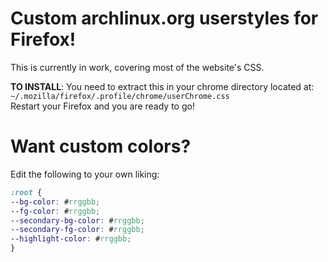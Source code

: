 # Custom archlinux.org userstyles for Firefox!

This is currently in work, covering most of the website's CSS.

**TO INSTALL**: You need to extract this in your chrome directory located at: <br />
`~/.mozilla/firefox/.profile/chrome/userChrome.css` <br />
Restart your Firefox and you are ready to go!

# Want custom colors?
Edit the following to your own liking:

```css
:root {
--bg-color: #rrggbb;
--fg-color: #rrggbb;
--secondary-bg-color: #rrggbb;
--secondary-fg-color: #rrggbb;
--highlight-color: #rrggbb;
}
```
